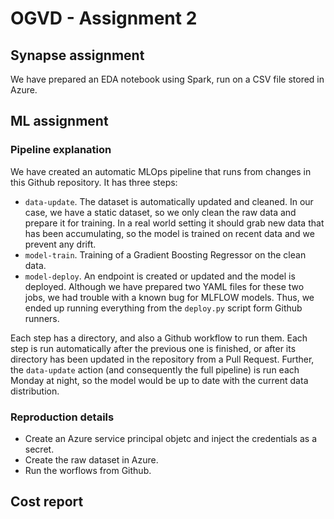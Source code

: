# OGVD - Assignment 2

## Synapse assignment

We have prepared an EDA notebook using Spark, run on a CSV file stored in Azure.

## ML assignment

### Pipeline explanation

We have created an automatic MLOps pipeline that runs from changes in this Github repository. It has three steps:

* `data-update`. The dataset is automatically updated and cleaned. In our case, we have a static dataset, so we only clean the raw data and prepare it for training. In a real world setting it should grab new data that has been accumulating, so the model is trained on recent data and we prevent any drift.
* `model-train`. Training of a Gradient Boosting Regressor on the clean data.
* `model-deploy`. An endpoint is created or updated and the model is deployed. Although we have prepared two YAML files for these two jobs, we had trouble with a known bug for MLFLOW models. Thus, we ended up running everything from the `deploy.py` script form Github runners.

Each step has a directory, and also a Github workflow to run them. Each step is run automatically after the previous one is finished, or after its directory has been updated in the repository from a Pull Request. Further, the `data-update` action (and consequently the full pipeline) is run each Monday at night, so the model would be up to date with the current data distribution.

### Reproduction details

- Create an Azure service principal objetc and inject the credentials as a secret.
- Create the raw dataset in Azure.
- Run the worflows from Github.

## Cost report